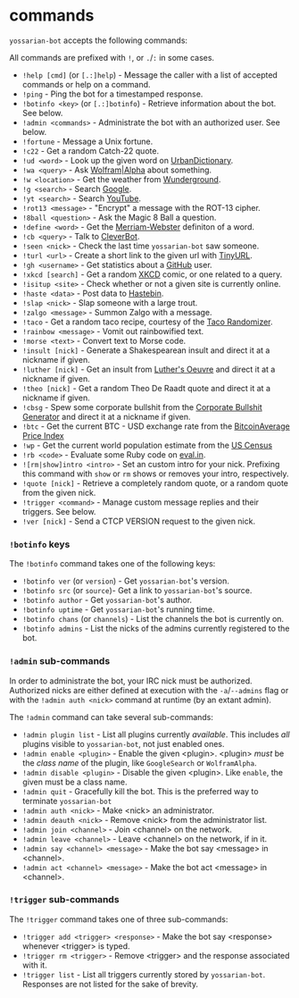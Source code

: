 commands
=========

`yossarian-bot` accepts the following commands:

All commands are prefixed with `!`, or `.`/`:` in some cases.

* `!help [cmd]` (or `[.:]help`) - Message the caller with a list of accepted commands or help on a command.
* `!ping` - Ping the bot for a timestamped response.
* `!botinfo <key>` (or `[.:]botinfo`) - Retrieve <key> information about the bot. See below.
* `!admin <commands>` - Administrate the bot with an authorized user. See below.
* `!fortune` - Message a Unix fortune.
* `!c22` - Get a random Catch-22 quote.
* `!ud <word>` - Look up the given word on [UrbanDictionary](http://www.urbandictionary.com/).
* `!wa <query>` - Ask [Wolfram|Alpha](http://www.wolframalpha.com/) about something.
* `!w <location>` - Get the weather from [Wunderground](https://www.wunderground.com/).
* `!g <search>` - Search [Google](https://google.com).
* `!yt <search>` - Search [YouTube](https://youtube.com).
* `!rot13 <message>` - "Encrypt" a message with the ROT-13 cipher.
* `!8ball <question>` - Ask the Magic 8 Ball a question.
* `!define <word>` - Get the [Merriam-Webster](http://www.merriam-webster.com/) definiton of a word.
* `!cb <query>` - Talk to [CleverBot](http://www.cleverbot.com/).
* `!seen <nick>` - Check the last time `yossarian-bot` saw someone.
* `!turl <url>` - Create a short link to the given url with [TinyURL](http://tinyurl.com/).
* `!gh <username>` - Get statistics about a [GitHub](https://github.com/) user.
* `!xkcd [search]` - Get a random [XKCD](http://xkcd.com/) comic, or one related to a query.
* `!isitup <site>` - Check whether or not a given site is currently online.
* `!haste <data>` - Post data to [Hastebin](http://hastebin.com/).
* `!slap <nick>` - Slap someone with a large trout.
* `!zalgo <message>` - Summon Zalgo with a message.
* `!taco` - Get a random taco recipe, courtesy of the [Taco Randomizer](http://taco-randomizer.herokuapp.com/).
* `!rainbow <message>` - Vomit out rainbowified text.
* `!morse <text>` - Convert text to Morse code.
* `!insult [nick]` - Generate a Shakespearean insult and direct it at a nickname if given.
* `!luther [nick]` - Get an insult from [Luther's Oeuvre](http://ergofabulous.org/luther/) and direct it at a nickname if given.
* `!theo [nick]` - Get a random Theo De Raadt quote and direct it at a nickname if given.
* `!cbsg` - Spew some corporate bullshit from the [Corporate Bullshit Generator](http://cbsg.sourceforge.net/cgi-bin/live) and direct it at a nickname if given.
* `!btc` - Get the current BTC - USD exchange rate from the [BitcoinAverage Price Index](https://bitcoinaverage.com/)
* `!wp` - Get the current world population estimate from the [US Census](https://www.census.gov/popclock/data/population/world)
* `!rb <code>` - Evaluate some Ruby code on [eval.in](https://eval.in). 
* `![rm|show]intro <intro>` - Set an custom intro for your nick. Prefixing this command with `show` or `rm` shows or removes your intro, respectively.
* `!quote [nick]` - Retrieve a completely random quote, or a random quote from the given nick.
* `!trigger <command>` - Manage custom message replies and their triggers. See below.
* `!ver [nick]` - Send a CTCP VERSION request to the given nick.

### `!botinfo` keys

The `!botinfo` command takes one of the following keys:

* `!botinfo ver` (or `version`) - Get `yossarian-bot`'s version.
* `!botinfo src` (or `source`)- Get a link to `yossarian-bot`'s source.
* `!botinfo author` - Get `yossarian-bot`'s author.
* `!botinfo uptime` - Get `yossarian-bot`'s running time.
* `!botinfo chans` (or `channels`) - List the channels the bot is currently on.
* `!botinfo admins` - List the nicks of the admins currently registered to the bot.

### `!admin` sub-commands

In order to administrate the bot, your IRC nick must be authorized.
Authorized nicks are either defined at execution with the `-a`/`--admins` flag
or with the `!admin auth <nick>` command at runtime (by an extant admin).

The `!admin` command can take several sub-commands:

* `!admin plugin list` - List all plugins currently *available*. This includes *all*
plugins visible to `yossarian-bot`, not just enabled ones.
* `!admin enable <plugin>` - Enable the given \<plugin\>. \<plugin\> *must* be the 
*class name* of the plugin, like `GoogleSearch` or `WolframAlpha`.
* `!admin disable <plugin>` - Disable the given \<plugin\>. Like `enable`,
the given <plugin> must be a class name.
* `!admin quit` - Gracefully kill the bot. This is the preferred way to terminate `yossarian-bot`
* `!admin auth <nick>` - Make \<nick\> an administrator.
* `!admin deauth <nick>` - Remove \<nick\> from the administrator list.
* `!admin join <channel>` - Join \<channel\> on the network.
* `!admin leave <channel>` - Leave \<channel\> on the network, if in it.
* `!admin say <channel> <message>` - Make the bot say \<message\> in \<channel\>.
* `!admin act <channel> <message>` - Make the bot act \<message\> in \<channel\>.

### `!trigger` sub-commands

The `!trigger` command takes one of three sub-commands:

* `!trigger add <trigger> <response>` - Make the bot say \<response\> whenever \<trigger\> is typed.
* `!trigger rm <trigger>` - Remove \<trigger\> and the response associated with it.
* `!trigger list` - List all triggers currently stored by `yossarian-bot`. Responses are not listed for the sake of brevity.
